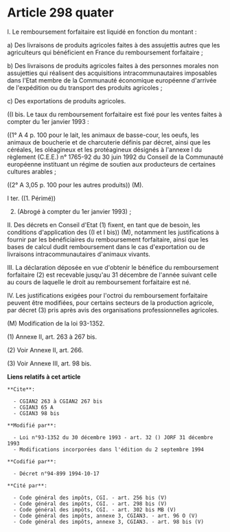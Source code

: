 # Article 298 quater

I. Le remboursement forfaitaire est liquidé en fonction du montant :

a) Des livraisons de produits agricoles faites à des assujettis autres que les agriculteurs qui bénéficient en France du
remboursement forfaitaire ;

b) Des livraisons de produits agricoles faites à des personnes morales non assujetties qui réalisent des acquisitions
intracommunautaires imposables dans l'Etat membre de la Communauté économique européenne d'arrivée de l'expédition ou du
transport des produits agricoles ;

c) Des exportations de produits agricoles.

((I bis. Le taux du remboursement forfaitaire est fixé pour les ventes faites à compter du 1er janvier 1993 :

((1°  A 4 p. 100 pour le lait, les animaux de basse-cour, les oeufs, les animaux de boucherie et de charcuterie définis par
décret, ainsi que les céréales, les oléagineux et les protéagineux désignés à l'annexe I du règlement (C.E.E.) n° 1765-92 du
30 juin 1992 du Conseil de la Communauté européenne instituant un régime de soutien aux producteurs de certaines cultures
arables ;

((2° A 3,05 p. 100 pour les autres produits)) (M).

I ter. ((1. Périmé))

2. (Abrogé à compter du 1er janvier 1993) ;

II. Des décrets en Conseil d'Etat (1) fixent, en tant que de besoin, les conditions d'application des ((I et I bis)) (M),
notamment les justifications à fournir par les bénéficiaires du remboursement forfaitaire, ainsi que les bases de calcul
dudit remboursement dans le cas d'exportation ou de livraisons intracommunautaires d'animaux vivants.

III. La déclaration déposée en vue d'obtenir le bénéfice du remboursement forfaitaire (2) est recevable jusqu'au 31 décembre
de l'année suivant celle au cours de laquelle le droit au remboursement forfaitaire est né.

IV. Les justifications exigées pour l'octroi du remboursement forfaitaire peuvent être modifiées, pour certains secteurs de
la production agricole, par décret (3) pris après avis des organisations professionnelles agricoles.

(M) Modification de la loi 93-1352.

(1) Annexe II, art. 263 à 267 bis.

(2) Voir Annexe II, art. 266.

(3) Voir Annexe III, art. 98 bis.

**Liens relatifs à cet article**

	**Cite**:

	  - CGIAN2 263 à CGIAN2 267 bis
	  - CGIAN3 65 A
	  - CGIAN3 98 bis

	**Modifié par**:

	  - Loi n°93-1352 du 30 décembre 1993 - art. 32 () JORF 31 décembre 1993
	  - Modifications incorporées dans l'édition du 2 septembre 1994

	**Codifié par**:

	  - Décret n°94-899 1994-10-17

	**Cité par**:

	  - Code général des impôts, CGI. - art. 256 bis (V)
	  - Code général des impôts, CGI. - art. 298 bis (V)
	  - Code général des impôts, CGI. - art. 302 bis MB (V)
	  - Code général des impôts, annexe 3, CGIAN3. - art. 96 O (V)
	  - Code général des impôts, annexe 3, CGIAN3. - art. 98 bis (V)
